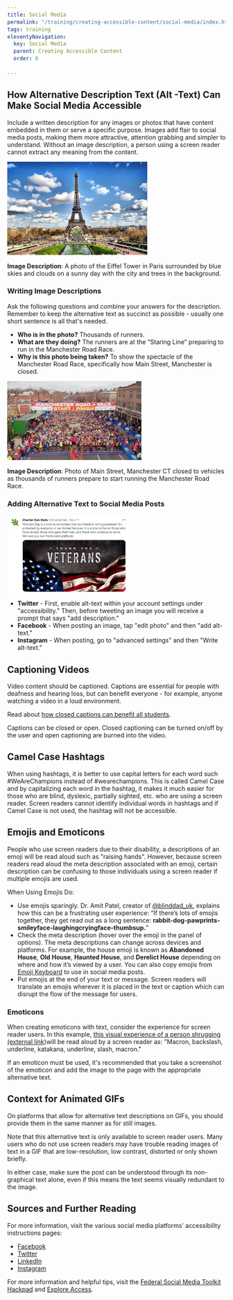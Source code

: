 ```yaml
---
title: Social Media
permalink: "/training/creating-accessible-content/social-media/index.html"
tags: training
eleventyNavigation:
  key: Social Media
  parent: Creating Accessible Content
  order: 6

---
```

## How Alternative Description Text (Alt -Text) Can Make Social Media Accessible

Include a written description for any images or photos that have content embedded in them or serve a specific purpose. Images add flair to social media posts, making them more attractive, attention grabbing and simpler to understand. Without an image description, a person using a screen reader cannot extract any meaning from the content.

![Photograph of the Eiffel Tower. Full description below.](/static/img/eiffel-tower.jpg)

**Image Description**: A photo of the Eiffel Tower in Paris surrounded by blue skies and clouds on a sunny day with the city and trees in the background.

### Writing Image Descriptions

Ask the following questions and combine your answers for the description. Remember to keep the alternative text as succinct as possible - usually one short sentence is all that's needed.

* **Who is in the photo?** Thousands of runners.
* **What are they doing?** The runners are at the “Staring Line” preparing to run in the Manchester Road Race.
* **Why is this photo being taken?** To show the spectacle of the Manchester Road Race, specifically how Main Street, Manchester is closed.

![Aerial photo of the Manchester Road Race. Full description below.](/static/img/manchester-road-race.jpg)

**Image Description**: Photo of Main Street, Manchester CT closed to vehicles as thousands of runners prepare to start running the Manchester Road Race.

### Adding Alternative Text to Social Media Posts

![Screenshot of a Charter Oak State College tweet with an image of the American Flag and the words "Thank You Veterans"](/static/img/social-media-post.jpg)

* **Twitter** - First, enable alt-text within your account settings under "accessibility." Then, before tweeting an image you will receive a prompt that says "add description."
* **Facebook** - When posting an image, tap "edit photo" and then "add alt-text."
* **Instagram** - When posting, go to "advanced settings" and then "Write alt-text."

## Captioning Videos

Video content should be captioned. Captions are essential for people with deafness and hearing loss, but can benefit everyone - for example, anyone watching a video in a loud environment.

Read about [how closed captions can benefit all students](https://er.educause.edu/articles/2017/8/a-rising-tide-how-closed-captions-can-benefit-all-students).

Captions can be closed or open. Closed captioning can be turned on/off by the user and open captioning are burned into the video.

## Camel Case Hashtags

When using hashtags, it is better to use capital letters for each word such #WeAreChampions instead of #wearechampions. This is called Camel Case and by capitalizing each word in the hashtag, it makes it much easier for those who are blind, dyslexic, partially sighted, etc. who are using a screen reader. Screen readers cannot identify individual words in hashtags and if Camel Case is not used, the hashtag will not be accessible.

## Emojis and Emoticons

People who use screen readers due to their disability, a descriptions of an emoji will be read aloud such as "raising hands". However, because screen readers read aloud the meta description associated with an emoji, certain description can be confusing to those individuals using a screen reader if multiple emojis are used.

When Using Emojis Do:

* Use emojis sparingly. Dr. Amit Patel, creator of [@blinddad_uk](https://www.instagram.com/blinddad_uk/), explains how this can be a frustrating user experience: “If there’s lots of emojis together, they get read out as a long sentence: **rabbit-dog-pawprints-smileyface-laughingcryingface-thumbsup.**”
* Check the meta description (hover over the emoji in the panel of options). The meta descriptions can change across devices and platforms. For example, the house emoji is known as **Abandoned House**, **Old House**, **Haunted House**, and **Derelict House** depending on where and how it’s viewed by a user. You can also copy emojis from [Emoji Keyboard](https://emojikeyboard.org/) to use in social media posts.
* Put emojis at the end of your text or message. Screen readers will translate an emojis wherever it is placed in the text or caption which can disrupt the flow of the message for users.

### Emoticons

When creating emoticons with text, consider the experience for screen reader users. In this example, [this visual experience of a person shrugging (external link)](https://emojipedia.org/person-shrugging/)will be read aloud by a screen reader as: "Macron, backslash, underline, katakana, underline, slash, macron."

If an emoticon must be used, it's recommended that you take a screenshot of the emoticon and add the image to the page with the appropriate alternative text.

## Context for Animated GIFs

On platforms that allow for alternative text descriptions on GIFs, you should provide them in the same manner as for still images.

Note that this alternative text is only available to screen reader users. Many users who do not use screen readers may have trouble reading images of text in a GIF that are low-resolution, low contrast, distorted or only shown briefly.

In either case, make sure the post can be understood through its non-graphical text alone, even if this means the text seems visually redundant to the image.

## Sources and Further Reading

For more information, visit the various social media platforms’ accessibility instructions pages:

* [Facebook](https://www.facebook.com/help/273947702950567/?helpref=hc_fnav)
* [Twitter](https://help.twitter.com/en/using-twitter/picture-descriptions)
* [LinkedIn](https://www.linkedin.com/accessibility)
* [Instagram](https://help.instagram.com/503708446705527)

For more information and helpful tips, visit the [Federal Social Media Toolkit Hackpad](https://digital.gov/resources/federal-social-media-accessibility-toolkit-hackpad/) and [Explore Access](https://exploreaccess.org/social-media/).